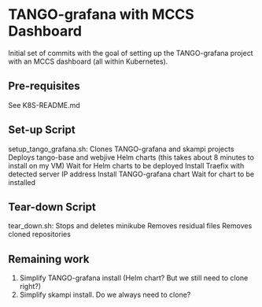 TANGO-grafana with MCCS Dashboard
=================================
Initial set of commits with the goal of setting up the TANGO-grafana project with an MCCS dashboard (all within Kubernetes).

Pre-requisites
--------------
See K8S-README.md

Set-up Script
-------------
setup_tango_grafana.sh:
Clones TANGO-grafana and skampi projects
Deploys tango-base and webjive Helm charts (this takes about 8 minutes to install on my VM)
Wait for Helm charts to be deployed
Install Traefix with detected server IP address
Install TANGO-grafana chart
Wait for chart to be installed

Tear-down Script
----------------
tear_down.sh:
Stops and deletes minikube
Removes residual files
Removes cloned repositories

Remaining work
--------------
1. Simplify TANGO-grafana install (Helm chart? But we still need to clone right?)
2. Simplify skampi install. Do we always need to clone?

